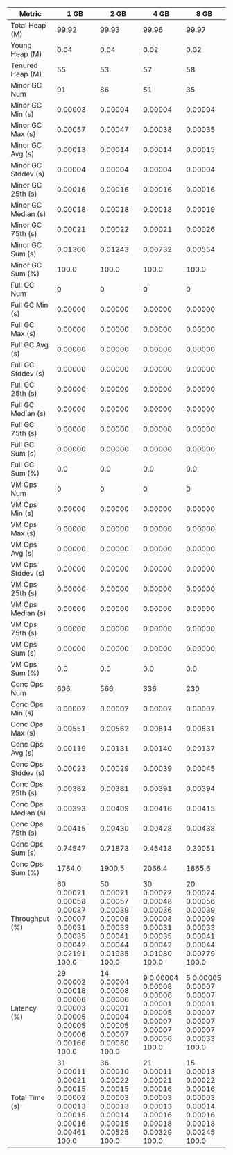 | Metric | 1 GB | 2 GB | 4 GB | 8 GB |
|------|----|----|----|----|
| Total Heap (M) | 99.92 | 99.93 | 99.96 | 99.97 |
| Young Heap (M) | 0.04 | 0.04 | 0.02 | 0.02 |
| Tenured Heap (M) | 55 | 53 | 57 | 58 |
| Minor GC Num | 91 | 86 | 51 | 35 |
| Minor GC Min (s) | 0.00003 | 0.00004 | 0.00004 | 0.00004 |
| Minor GC Max (s) | 0.00057 | 0.00047 | 0.00038 | 0.00035 |
| Minor GC Avg (s) | 0.00013 | 0.00014 | 0.00014 | 0.00015 |
| Minor GC Stddev (s) | 0.00004 | 0.00004 | 0.00004 | 0.00004 |
| Minor GC 25th (s) | 0.00016 | 0.00016 | 0.00016 | 0.00016 |
| Minor GC Median (s) | 0.00018 | 0.00018 | 0.00018 | 0.00019 |
| Minor GC 75th (s) | 0.00021 | 0.00022 | 0.00021 | 0.00026 |
| Minor GC Sum (s) | 0.01360 | 0.01243 | 0.00732 | 0.00554 |
| Minor GC Sum (%) | 100.0 | 100.0 | 100.0 | 100.0 |
| Full GC Num | 0 | 0 | 0 | 0 |
| Full GC Min (s) | 0.00000 | 0.00000 | 0.00000 | 0.00000 |
| Full GC Max (s) | 0.00000 | 0.00000 | 0.00000 | 0.00000 |
| Full GC Avg (s) | 0.00000 | 0.00000 | 0.00000 | 0.00000 |
| Full GC Stddev (s) | 0.00000 | 0.00000 | 0.00000 | 0.00000 |
| Full GC 25th (s) | 0.00000 | 0.00000 | 0.00000 | 0.00000 |
| Full GC Median (s) | 0.00000 | 0.00000 | 0.00000 | 0.00000 |
| Full GC 75th (s) | 0.00000 | 0.00000 | 0.00000 | 0.00000 |
| Full GC Sum (s) | 0.00000 | 0.00000 | 0.00000 | 0.00000 |
| Full GC Sum (%) | 0.0 | 0.0 | 0.0 | 0.0 |
| VM Ops Num | 0 | 0 | 0 | 0 |
| VM Ops Min (s) | 0.00000 | 0.00000 | 0.00000 | 0.00000 |
| VM Ops Max (s) | 0.00000 | 0.00000 | 0.00000 | 0.00000 |
| VM Ops Avg (s) | 0.00000 | 0.00000 | 0.00000 | 0.00000 |
| VM Ops Stddev (s) | 0.00000 | 0.00000 | 0.00000 | 0.00000 |
| VM Ops 25th (s) | 0.00000 | 0.00000 | 0.00000 | 0.00000 |
| VM Ops Median (s) | 0.00000 | 0.00000 | 0.00000 | 0.00000 |
| VM Ops 75th (s) | 0.00000 | 0.00000 | 0.00000 | 0.00000 |
| VM Ops Sum (s) | 0.00000 | 0.00000 | 0.00000 | 0.00000 |
| VM Ops Sum (%) | 0.0 | 0.0 | 0.0 | 0.0 |
| Conc Ops Num | 606 | 566 | 336 | 230 |
| Conc Ops Min (s) | 0.00002 | 0.00002 | 0.00002 | 0.00002 |
| Conc Ops Max (s) | 0.00551 | 0.00562 | 0.00814 | 0.00831 |
| Conc Ops Avg (s) | 0.00119 | 0.00131 | 0.00140 | 0.00137 |
| Conc Ops Stddev (s) | 0.00023 | 0.00029 | 0.00039 | 0.00045 |
| Conc Ops 25th (s) | 0.00382 | 0.00381 | 0.00391 | 0.00394 |
| Conc Ops Median (s) | 0.00393 | 0.00409 | 0.00416 | 0.00415 |
| Conc Ops 75th (s) | 0.00415 | 0.00430 | 0.00428 | 0.00438 |
| Conc Ops Sum (s) | 0.74547 | 0.71873 | 0.45418 | 0.30051 |
| Conc Ops Sum (%) | 1784.0 | 1900.5 | 2066.4 | 1865.6 |
| Throughput (%) | 60	0.00021	0.00058	0.00037	0.00007	0.00031	0.00035	0.00042	0.02191	100.0 | 50	0.00021	0.00057	0.00039	0.00008	0.00033	0.00041	0.00044	0.01935	100.0 | 30	0.00022	0.00048	0.00036	0.00008	0.00031	0.00035	0.00042	0.01080	100.0 | 20	0.00024	0.00056	0.00039	0.00009	0.00033	0.00041	0.00044	0.00779	100.0 |
| Latency (%) | 29	0.00002	0.00018	0.00006	0.00003	0.00005	0.00005	0.00006	0.00166	100.0 | 14	0.00004	0.00008	0.00006	0.00001	0.00004	0.00005	0.00007	0.00080	100.0 | 9	0.00004	0.00008	0.00006	0.00001	0.00005	0.00007	0.00007	0.00056	100.0 | 5	0.00005	0.00007	0.00007	0.00001	0.00007	0.00007	0.00007	0.00033	100.0 |
| Total Time (s) | 31	0.00011	0.00021	0.00015	0.00002	0.00013	0.00015	0.00016	0.00461	100.0 | 36	0.00010	0.00022	0.00015	0.00003	0.00013	0.00014	0.00015	0.00525	100.0 | 21	0.00011	0.00021	0.00016	0.00003	0.00013	0.00016	0.00018	0.00329	100.0 | 15	0.00013	0.00022	0.00016	0.00003	0.00014	0.00016	0.00018	0.00245	100.0 |
